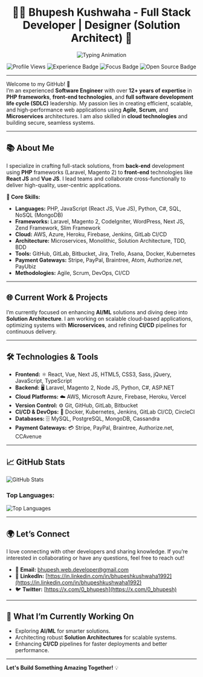 <h1 align="center">👨‍💻 Bhupesh Kushwaha - Full Stack Developer | Designer (Solution Architect) 👋</h1>

<p align="center">
  <img src="https://readme-typing-svg.demolab.com?font=Fira+Code&size=24&pause=1000&color=36BCF7&width=500&lines=Software+Engineer+%7C+Tech+Mentor;12%2B+Years+of+Coding+Experience;PHP+AWS+Microservices+Agile+Cloud;Building+Scalable+%26+Innovative+System;Welcome+to+My+GitHub+Profile!" alt="Typing Animation" />
</p>

<p align="center">
  <img src="https://komarev.com/ghpvc/?username=bhupeshkushwaha&color=blueviolet&style=flat-square" alt="Profile Views" />
  <img src="https://img.shields.io/badge/Experience-12%2B%20Years-brightgreen?style=flat-square" alt="Experience Badge" />
  <img src="https://img.shields.io/badge/Focus-Scalable%20Systems-blue?style=flat-square" alt="Focus Badge" />
  <img src="https://img.shields.io/badge/Open%20Source-Lover-red?style=flat-square" alt="Open Source Badge" />
</p>

---

Welcome to my GitHub! 🚀  
I’m an experienced **Software Engineer** with over **12+ years of expertise** in **PHP frameworks**, **front-end technologies**, and **full software development life cycle (SDLC)** leadership. My passion lies in creating efficient, scalable, and high-performance web applications using **Agile**, **Scrum**, and **Microservices** architectures. I am also skilled in **cloud technologies** and building secure, seamless systems.

---

## 📚 **About Me**

I specialize in crafting full-stack solutions, from **back-end** development using **PHP** frameworks (Laravel, Magento 2) to **front-end** technologies like **React JS** and **Vue JS**. I lead teams and collaborate cross-functionally to deliver high-quality, user-centric applications.

**🔧 Core Skills:**
- **Languages:** PHP, JavaScript (React JS, Vue JS), Python, C#, SQL, NoSQL (MongoDB)
- **Frameworks:** Laravel, Magento 2, CodeIgniter, WordPress, Next JS, Zend Framework, Slim Framework
- **Cloud:** AWS, Azure, Heroku, Firebase, Jenkins, GitLab CI/CD
- **Architecture:** Microservices, Monolithic, Solution Architecture, TDD, BDD
- **Tools:** GitHub, GitLab, Bitbucket, Jira, Trello, Asana, Docker, Kubernetes
- **Payment Gateways:** Stripe, PayPal, Braintree, Atom, Authorize.net, PayUbiz
- **Methodologies:** Agile, Scrum, DevOps, CI/CD

---

## 🌐 **Current Work & Projects**

I’m currently focused on enhancing **AI/ML** solutions and diving deep into **Solution Architecture**. I am working on scalable cloud-based applications, optimizing systems with **Microservices**, and refining **CI/CD** pipelines for continuous delivery.

---

## 🛠️ **Technologies & Tools**

- **Frontend:** ⚛️ React, Vue, Next JS, HTML5, CSS3, Sass, jQuery, JavaScript, TypeScript
- **Backend:** 🖥️ Laravel, Magento 2, Node JS, Python, C#, ASP.NET
- **Cloud Platforms:** ☁️ AWS, Microsoft Azure, Firebase, Heroku, Vercel
- **Version Control:** ⚙️ Git, GitHub, GitLab, Bitbucket
- **CI/CD & DevOps:** 🐳 Docker, Kubernetes, Jenkins, GitLab CI/CD, CircleCI
- **Databases:** 🗄️ MySQL, PostgreSQL, MongoDB, Cassandra
- **Payment Gateways:** 💳 Stripe, PayPal, Braintree, Authorize.net, CCAvenue

---

## 📈 **GitHub Stats**

![GitHub Stats](https://github-readme-stats.vercel.app/api?username=bhupeshkushwaha&show_icons=true&hide_title=true&count_private=true&hide=prs&theme=radical)

### **Top Languages:**
![Top Languages](https://github-readme-stats.vercel.app/api/top-langs/?username=bhupeshkushwaha&layout=compact&theme=radical)

---

## 🌍 **Let’s Connect**

I love connecting with other developers and sharing knowledge. If you’re interested in collaborating or have any questions, feel free to reach out!

- 📧 **Email:** [bhupesh.web.developer@gmail.com](mailto:bhupesh.web.developer@gmail.com)
- 💼 **LinkedIn:** [https://in.linkedin.com/in/bhupeshkushwaha1992](https://in.linkedin.com/in/bhupeshkushwaha1992)
- 🐦 **Twitter:** [https://x.com/0_bhupesh](https://x.com/0_bhupesh)


---

## 🎯 **What I’m Currently Working On**

- Exploring **AI/ML** for smarter solutions.
- Architecting robust **Solution Architectures** for scalable systems.
- Enhancing **CI/CD** pipelines for faster deployments and better performance.

---

**Let's Build Something Amazing Together!** 💡
